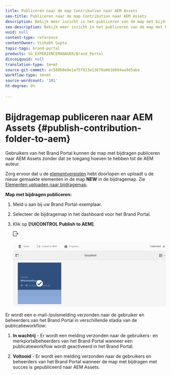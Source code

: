 ```yaml
---
title: Publiceren naar de map Contribution naar AEM Assets
seo-title: Publiceren naar de map Contribution naar AEM Assets
description: Bekijk meer inzicht in het publiceren van de map met bijdragen naar AEM Assets in Brand Portal.
seo-description: Bekijk meer inzicht in het publiceren van de map met bijdragen naar AEM Assets in Brand Portal.
uuid: null
content-type: reference
contentOwner: Vishabh Gupta
topic-tags: brand-portal
products: SG_EXPERIENCEMANAGER/Brand_Portal
discoiquuid: null
translation-type: tm+mt
source-git-commit: ec588b0e9e1af5f813e13670a0616694aa9d5abe
workflow-type: tm+mt
source-wordcount: '181'
ht-degree: 0%

---
```



# Bijdragemap publiceren naar AEM Assets {#publish-contribution-folder-to-aem}

Gebruikers van het Brand Portal kunnen de map met bijdragen publiceren naar AEM Assets zonder dat ze toegang hoeven te hebben tot de AEM auteur.

Zorg ervoor dat u de [elementvereisten](brand-portal-download-asset-requirements.md) hebt doorlopen en uploadt u de nieuw gemaakte elementen in de map **NEW** in de bijdragemap. Zie [Elementen uploaden naar bijdragemap](brand-portal-upload-assets-to-contribution-folder.md).

**Map met bijdragen publiceren:**

1. Meld u aan bij uw Brand Portal-exemplaar.

1. Selecteer de bijdragemap in het dashboard voor het Brand Portal.
1. Klik op **[!UICONTROL Publish to AEM]**.

   ![](assets/export.png)

   ![](assets/publish-contribution-folder-to-aem.png)

Er wordt een e-mail-/pulsmelding verzonden naar de gebruiker en beheerders van het Brand Portal in verschillende stadia van de publicatieworkflow:
1. **In wachtrij**  - Er wordt een melding verzonden naar de gebruikers- en merkportalbeheerders van het Brand Portal wanneer een publicatieworkflow wordt geactiveerd in het Brand Portal.

1. **Voltooid**  - Er wordt een melding verzonden naar de gebruikers en beheerders van het Brand Portal wanneer de map met bijdragen met succes is gepubliceerd naar AEM Assets.


